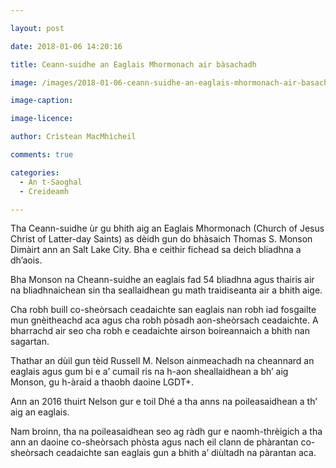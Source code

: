 ```yaml
---

layout: post

date: 2018-01-06 14:20:16

title: Ceann-suidhe an Eaglais Mhormonach air bàsachadh

image: /images/2018-01-06-ceann-suidhe-an-eaglais-mhormonach-air-basachadh.jpg

image-caption:

image-licence:

author: Crìstean MacMhìcheil

comments: true

categories:
  - An t-Saoghal
  - Creideamh

---
```


Tha Ceann-suidhe ùr gu bhith aig an Eaglais Mhormonach (Church of Jesus Christ of Latter-day Saints) as dèidh gun do bhàsaich Thomas S. Monson Dimàirt ann an Salt Lake City. Bha e ceithir fichead sa deich bliadhna a dh&#8217;aois.

<!--more-->

Bha Monson na Cheann-suidhe an eaglais fad 54 bliadhna agus thairis air na bliadhnaichean sin tha seallaidhean gu math traidiseanta air a bhith aige.

Cha robh buill co-sheòrsach ceadaichte san eaglais nan robh iad fosgailte mun gnèitheachd aca agus cha robh pòsadh aon-sheòrsach ceadaichte. A bharrachd air seo cha robh e ceadaichte airson boireannaich a bhith nan sagartan.

Thathar an dùil gun tèid Russell M. Nelson ainmeachadh na cheannard an eaglais agus gum bi e a’ cumail ris na h-aon sheallaidhean a bh’ aig Monson, gu h-àraid a thaobh daoine LGDT+.

Ann an 2016 thuirt Nelson gur e toil Dhé a tha anns na poileasaidhean a th’ aig an eaglais.

Nam broinn, tha na poileasaidhean seo ag ràdh gur e naomh-thrèigich a tha ann an daoine co-sheòrsach phòsta agus nach eil clann de phàrantan co-sheòrsach ceadaichte san eaglais gun a bhith a’ diùltadh na pàrantan aca.
